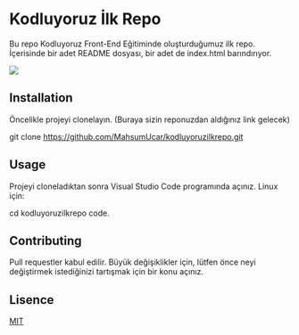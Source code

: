 # Kodluyoruz İlk Repo

Bu repo Kodluyoruz Front-End Eğitiminde oluşturduğumuz ilk repo. İçerisinde bir adet README dosyası, bir adet de index.html barındırıyor.

<img src= "C:\Users\USER\Pictures\Screenshots\ss.png">

## Installation

Öncelikle projeyi clonelayın. (Buraya sizin reponuzdan aldığınız link gelecek)

git clone https://github.com/MahsumUcar/kodluyoruzilkrepo.git

## Usage

Projeyi cloneladıktan sonra Visual Studio Code programında açınız.
Linux için:

cd kodluyoruzilkrepo code.

## Contributing
Pull requestler kabul edilir. Büyük değişiklikler için, lütfen önce neyi değiştirmek istediğinizi tartışmak için bir konu açınız.

## Lisence

[MIT](https://choosealicense.com/licenses/mit/)